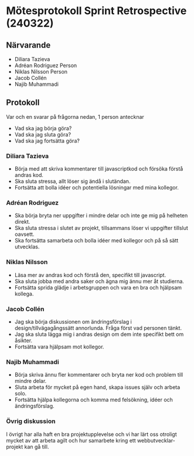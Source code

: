 # Mötesprotokoll Sprint Retrospective (240322)

## Närvarande
* Diliara Tazieva
* Adréan Rodriguez Person
* Niklas Nilsson Person
* Jacob Collén
* Najib Muhammadi

## Protokoll
Var och en svarar på frågorna nedan, 1 person antecknar
* Vad ska jag börja göra?
* Vad ska jag sluta göra?
* Vad ska jag fortsätta göra?

### Diliara Tazieva
* Börja med att skriva kommentarer till javascriptkod och försöka förstå andras kod.
* Ska sluta stressa, allt löser sig ändå i slutändan.
* Fortsätta att bolla idéer och potentiella lösningar med mina kollegor. 

### Adréan Rodriguez
* Ska börja bryta ner uppgifter i mindre delar och inte ge mig på helheten direkt. 
* Ska sluta stressa i slutet av projekt, tillsammans löser vi uppgifter tillslut oavsett.
* Ska fortsätta samarbeta och bolla idéer med kollegor och på så sätt utvecklas.

### Niklas Nilsson 
* Läsa mer av andras kod och förstå den, specifikt till javascript. 
* Ska sluta jobba med andra saker och ägna mig ännu mer åt studierna.
* Fortsätta sprida glädje i arbetsgruppen och vara en bra och hjälpsam kollega.

### Jacob Collén
* Jag ska börja diskussionen om ändringsförslag i design/tillvägagångssätt annorlunda. Fråga först vad personen tänkt.
* Jag ska sluta lägga mig i andras design om dem inte specifikt bett om åsikter.
* Fortsätta vara hjälpsam mot kollegor.

### Najib Muhammadi
* Börja skriva ännu fler kommentarer och bryta ner kod och problem till mindre delar. 
* Sluta arbeta för mycket på egen hand, skapa issues själv och arbeta solo. 
* Fortsätta hjälpa kollegorna och komma med felsökning, idéer och ändringsförslag. 

### Övrig diskussion
I övrigt har alla haft en bra projektupplevelse och vi har lärt oss otroligt mycket av att arbeta agilt och hur samarbete kring ett webbutvecklar-projekt kan gå till. 
